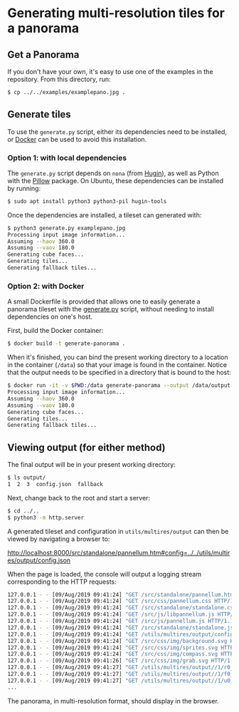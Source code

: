 # Generating multi-resolution tiles for a panorama

## Get a Panorama
If you don't have your own, it's easy to use one of the examples in the repository.
From this directory, run:

```bash
$ cp ../../examples/examplepano.jpg .
```

## Generate tiles

To use the `generate.py` script, either its dependencies need to be installed,
or [Docker](https://www.docker.com/) can be used to avoid this installation.

### Option 1: with local dependencies

The `generate.py` script depends on `nona` (from [Hugin](http://hugin.sourceforge.net/)),
as well as Python with the [Pillow](https://pillow.readthedocs.org/) package. On Ubuntu,
these dependencies can be installed by running:

```bash
$ sudo apt install python3 python3-pil hugin-tools
```

Once the dependencies are installed, a tileset can generated with:

```bash
$ python3 generate.py examplepano.jpg
Processing input image information...
Assuming --haov 360.0
Assuming --vaov 180.0
Generating cube faces...
Generating tiles...
Generating fallback tiles...
```


### Option 2: with Docker

A small Dockerfile is provided that allows one to easily generate a panorama tileset
with the [generate.py](generate.py) script, without needing to install dependencies
on one's host.

First, build the Docker container:

```bash
$ docker build -t generate-panorama .
```

When it's finished, you can bind the present working directory to a location in 
the container (`/data`) so that your image is found in the container. Notice
that the output needs to be specified in a directory that is bound to the host:

```bash
$ docker run -it -v $PWD:/data generate-panorama --output /data/output /data/examplepano.jpg
Processing input image information...
Assuming --haov 360.0
Assuming --vaov 180.0
Generating cube faces...
Generating tiles...
Generating fallback tiles...
```

## Viewing output (for either method)

The final output will be in your present working directory:

```bash
$ ls output/
1  2  3  config.json  fallback
```

Next, change back to the root and start a server:

```bash
$ cd ../..
$ python3 -m http.server
```

A generated tileset and configuration in `utils/multires/output` can then be viewed by navigating a browser to:

[http://localhost:8000/src/standalone/pannellum.htm#config=../../utils/multires/output/config.json](http://localhost:8000/src/standalone/pannellum.htm#config=../../utils/multires/output/config.json)

When the page is loaded, the console will output a logging stream corresponding to the HTTP requests:

```bash
127.0.0.1 - - [09/Aug/2019 09:41:24] "GET /src/standalone/pannellum.htm HTTP/1.1" 200 -
127.0.0.1 - - [09/Aug/2019 09:41:24] "GET /src/css/pannellum.css HTTP/1.1" 200 -
127.0.0.1 - - [09/Aug/2019 09:41:24] "GET /src/standalone/standalone.css HTTP/1.1" 200 -
127.0.0.1 - - [09/Aug/2019 09:41:24] "GET /src/js/libpannellum.js HTTP/1.1" 200 -
127.0.0.1 - - [09/Aug/2019 09:41:24] "GET /src/js/pannellum.js HTTP/1.1" 200 -
127.0.0.1 - - [09/Aug/2019 09:41:24] "GET /src/standalone/standalone.js HTTP/1.1" 200 -
127.0.0.1 - - [09/Aug/2019 09:41:24] "GET /utils/multires/output/config.json HTTP/1.1" 200 -
127.0.0.1 - - [09/Aug/2019 09:41:24] "GET /src/css/img/background.svg HTTP/1.1" 200 -
127.0.0.1 - - [09/Aug/2019 09:41:24] "GET /src/css/img/sprites.svg HTTP/1.1" 200 -
127.0.0.1 - - [09/Aug/2019 09:41:24] "GET /src/css/img/compass.svg HTTP/1.1" 200 -
127.0.0.1 - - [09/Aug/2019 09:41:26] "GET /src/css/img/grab.svg HTTP/1.1" 200 -
127.0.0.1 - - [09/Aug/2019 09:41:27] "GET /utils/multires/output//1/r0_0.jpg HTTP/1.1" 200 -
127.0.0.1 - - [09/Aug/2019 09:41:27] "GET /utils/multires/output//1/f0_0.jpg HTTP/1.1" 200 -
127.0.0.1 - - [09/Aug/2019 09:41:27] "GET /utils/multires/output//1/u0_0.jpg HTTP/1.1" 200 -
...
```

The panorama, in multi-resolution format, should display in the browser.
